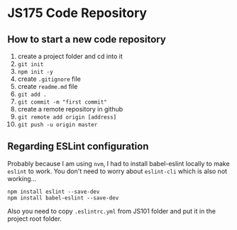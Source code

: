 # JS175 Code Repository

## How to start a new code repository

1. create a project folder and cd into it
2. `git init`
3. `npm init -y`
4. create `.gitignore` file
5. create `readme.md` file
6. `git add .`
7. `git commit -m "first commit"`
8. create a remote repository in github
9. `git remote add origin [address]`
10. `git push -u origin master`

## Regarding ESLint configuration

Probably because I am using `nvm`, I had to install babel-eslint locally to make `eslint` to work. You don't need to worry about `eslint-cli` which is also not working...

```shell
npm install eslint --save-dev
npm install babel-eslint --save-dev
```

Also you need to copy `.eslintrc.yml` from JS101 folder and put it in the project root folder.

